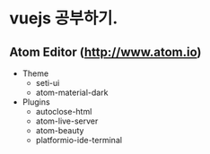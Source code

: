 # vuejs 공부하기.

## Atom Editor (http://www.atom.io)
- Theme
  - seti-ui
  - atom-material-dark
 - Plugins
   - autoclose-html
   - atom-live-server
   - atom-beauty
   - platformio-ide-terminal
